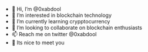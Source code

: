 - 👋 Hi, I’m @0xabdool
- 👀 I’m interested in blockchain technology
- 🌱 I’m currently learning crypptocurrency
- 💞️ I’m looking to collaborate on blockchain enthusiasts
- 📫 Reach me on  twitter @0xabdool
- 🤝 Its nice to meet you
<!---
--->
